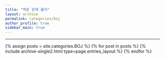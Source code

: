 ```yaml
---
title: "백준 문제 풀이"
layout: archive
permalink: categories/boj
author_profile: true
sidebar_main: true
---
```


<!-- 공백이 포함되어 있는 카테고리 이름의 경우 site.categories.['a b c'] 이런식으로! -->

***

{% assign posts = site.categories.BOJ %}
{% for post in posts %} {% include archive-single2.html type=page.entries_layout %} {% endfor %}
